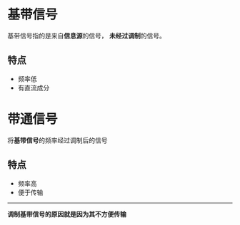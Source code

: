 # 基带信号
基带信号指的是来自**信息源**的信号， **未经过调制**的信号。

## 特点
* 频率低
* 有直流成分

# 带通信号
将**基带信号**的频率经过调制后的信号

## 特点
* 频率高
* 便于传输

---

**调制基带信号的原因就是因为其不方便传输**
